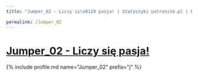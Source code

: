 ```yaml
---
title: "Jumper_02 - Liczy si\u0119 pasja! | Statystyki patronite.pl | Patromierz"

permalink: /Jumper_02
---
```


# [Jumper_02 - Liczy się pasja!](https://patronite.pl/Jumper_02)

{% include profile.md name="Jumper_02" prefix="j" %}
